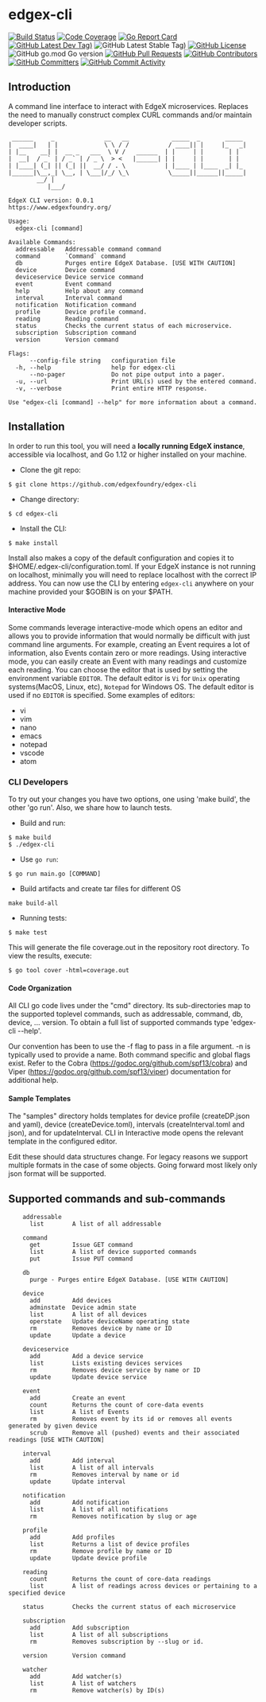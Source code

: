 # edgex-cli
[![Build Status](https://jenkins.edgexfoundry.org/view/EdgeX%20Foundry%20Project/job/edgexfoundry/job/edgex-cli/job/main/badge/icon)](https://jenkins.edgexfoundry.org/view/EdgeX%20Foundry%20Project/job/edgexfoundry/job/edgex-cli/job/main/) [![Code Coverage](https://codecov.io/gh/edgexfoundry/edgex-cli/branch/main/graph/badge.svg?token=wWeDPW5a81)](https://codecov.io/gh/edgexfoundry/edgex-cli) [![Go Report Card](https://goreportcard.com/badge/github.com/edgexfoundry/edgex-cli)](https://goreportcard.com/report/github.com/edgexfoundry/edgex-cli) [![GitHub Latest Dev Tag)](https://img.shields.io/github/v/tag/edgexfoundry/edgex-cli?include_prereleases&sort=semver&label=latest-dev)](https://github.com/edgexfoundry/edgex-cli/tags) ![GitHub Latest Stable Tag)](https://img.shields.io/github/v/tag/edgexfoundry/edgex-cli?sort=semver&label=latest-stable) [![GitHub License](https://img.shields.io/github/license/edgexfoundry/edgex-cli)](https://choosealicense.com/licenses/apache-2.0/) ![GitHub go.mod Go version](https://img.shields.io/github/go-mod/go-version/edgexfoundry/edgex-cli) [![GitHub Pull Requests](https://img.shields.io/github/issues-pr-raw/edgexfoundry/edgex-cli)](https://github.com/edgexfoundry/edgex-cli/pulls) [![GitHub Contributors](https://img.shields.io/github/contributors/edgexfoundry/edgex-cli)](https://github.com/edgexfoundry/edgex-cli/contributors) [![GitHub Committers](https://img.shields.io/badge/team-committers-green)](https://github.com/orgs/edgexfoundry/teams/edgex-cli-committers/members) [![GitHub Commit Activity](https://img.shields.io/github/commit-activity/m/edgexfoundry/edgex-cli)](https://github.com/edgexfoundry/edgex-cli/commits)

## Introduction

A command line interface to interact with EdgeX microservices. Replaces the need to manually construct complex CURL commands and/or maintain developer scripts.

```
 ______     _              __   __            _____  _       _____        
|  ____|   | |             \ \ / /           / ____|| |     |_   _|     
| |__    __| |  __ _   ___  \ V /   ______  | |     | |       | |        
|  __|  / _` | / _` | / _ \  > <   |______| | |     | |       | |        
| |____| (_| || (_| ||  __/ / . \           | |____ | |____  _| |_       
|______|\__,_| \__, | \___|/_/ \_\           \_____||______||_____| 
		__/ |                                                             
	       |___/                                                              

EdgeX CLI version: 0.0.1
https://www.edgexfoundry.org/

Usage:
  edgex-cli [command]

Available Commands:
  addressable   Addressable command command
  command       `Command` command
  db            Purges entire EdgeX Database. [USE WITH CAUTION]
  device        Device command
  deviceservice Device service command
  event         Event command
  help          Help about any command
  interval      Interval command
  notification  Notification command
  profile       Device profile command.
  reading       Reading command
  status        Checks the current status of each microservice.
  subscription  Subscription command
  version       Version command

Flags:
      --config-file string   configuration file
  -h, --help                 help for edgex-cli
      --no-pager             Do not pipe output into a pager.
  -u, --url                  Print URL(s) used by the entered command.
  -v, --verbose              Print entire HTTP response.

Use "edgex-cli [command] --help" for more information about a command.
```

## Installation

In order to run this tool, you will need a **locally running EdgeX instance**, accessible via localhost,
and Go 1.12 or higher installed on your machine.

* Clone the git repo:

```
$ git clone https://github.com/edgexfoundry/edgex-cli
```

* Change directory:

```
$ cd edgex-cli
```

* Install the CLI:

```
$ make install
```
Install also makes a copy of the default configuration and copies it to $HOME/.edgex-cli/configuration.toml.
If your EdgeX instance is not running on localhost, minimally you will need to replace localhost with the correct IP address.
You can now use the CLI by entering `edgex-cli` anywhere on your machine provided your $GOBIN is on your $PATH.


#### Interactive Mode

Some commands leverage interactive-mode which opens an editor and allows you to provide information that would 
normally be difficult with just command line arguments. For example, creating an Event requires a lot of information,
also Events contain zero or more readings. Using interactive mode, you can easily create an Event with many readings and 
customize each reading. You can choose the editor that is used by setting the environment variable `EDITOR`. The default
editor is `Vi` for `Unix` operating systems(MacOS, Linux, etc), `Notepad` for Windows OS. The default editor is used if 
no `EDITOR` is specified. Some examples of editors:

- vi
- vim
- nano
- emacs
- notepad
- vscode
- atom


### CLI Developers 

To try out your changes you have two options, one using 'make build', the other 'go run'. Also, we share how to launch tests.

* Build and run:

```
$ make build
$ ./edgex-cli
```

* Use `go run`:

```
$ go run main.go [COMMAND]
```
* Build artifacts and create tar files for different OS
```
make build-all
```
* Running tests:

```
$ make test
```

This will generate the file coverage.out in the repository root directory. To view the results, execute:

```
$ go tool cover -html=coverage.out
```

#### Code Organization
All CLI go code lives under the "cmd" directory. Its sub-directories map to the supported toplevel commands, such as 
addressable, command, db, device, ... version. To obtain a full list of supported commands type 'edgex-cli --help'.

Our convention has been to use the -f flag to pass in a file argument.  -n is typically used to provide a name. 
Both command specific and global flags exist. 
Refer to the Cobra (https://godoc.org/github.com/spf13/cobra) and Viper (https://godoc.org/github.com/spf13/viper) documentation for additional help.


#### Sample Templates
The "samples" directory holds templates for device profile (createDP.json and yaml),
device (createDevice.toml), intervals (createInterval.toml and json), and for updateInterval. 
CLI in Interactive mode opens the relevant template in the configured editor.

Edit these should data structures change. 
For legacy reasons we support multiple formats in the case of some objects. Going forward most likely only json format will be supported.

## Supported commands and sub-commands

```
    addressable
      list        A list of all addressable
```   
```
    command
      get         Issue GET command
      list        A list of device supported commands
      put         Issue PUT command
```   
```
    db
      purge - Purges entire EdgeX Database. [USE WITH CAUTION]
```

```
    device
      add         Add devices
      adminstate  Device admin state 
      list        A list of all devices
      operstate   Update deviceName operating state
      rm          Removes device by name or ID
      update      Update a device
```

```
    deviceservice
      add         Add a device service
      list        Lists existing devices services
      rm          Removes device service by name or ID
      update      Update device service 
```
```
    event
      add         Create an event
      count       Returns the count of core-data events
      list        A list of Events
      rm          Removes event by its id or removes all events generated by given device
      scrub       Remove all (pushed) events and their associated readings [USE WITH CAUTION]
 ```         
```
    interval
      add         Add interval
      list        A list of all intervals
      rm          Removes interval by name or id
      update      Update interval

``` 
```
    notification
      add         Add notification
      list        A list of all notifications
      rm          Removes notification by slug or age
```  
```
    profile
      add         Add profiles
      list        Returns a list of device profiles
      rm          Remove profile by name or ID
      update      Update device profile
```  
```
    reading
      count       Returns the count of core-data readings
      list        A list of readings across devices or pertaining to a specified device
```  
```
    status        Checks the current status of each microservice
``` 
```
    subscription
      add         Add subscription
      list        A list of all subscriptions
      rm          Removes subscription by --slug or id.
```  
```
    version       Version command
```
```  
    watcher       
      add         Add watcher(s)
      list        A list of watchers
      rm          Remove watcher(s) by ID(s)
```
